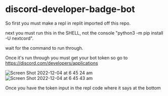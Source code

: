 # discord-developer-badge-bot
So first you must make a repl in replit imported off this repo.

next you must run this in the SHELL, not the console "python3 -m pip install -U nextcord".

wait for the command to run through.

Once it's run through you must get your bot token so go to https://discord.com/developers/applications

![Screen Shot 2022-12-04 at 6 45 24 am](https://user-images.githubusercontent.com/117503464/205459075-09ce4c8c-7de7-4e9c-9540-08345c38e666.png)
![Screen Shot 2022-12-04 at 6 45 43 am](https://user-images.githubusercontent.com/117503464/205459088-93513780-212f-467b-9b69-0246aa027a87.png)

Once you have the token input in the repl code where it says at the bottom
